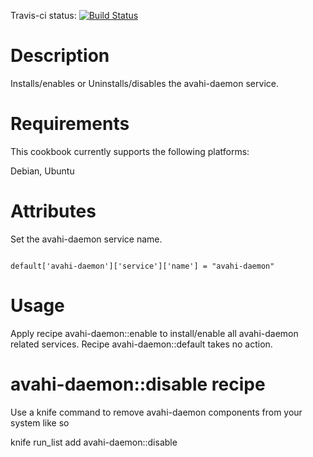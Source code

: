 

Travis-ci status: [![Build Status](https://secure.travis-ci.org/jackl0phty/opschef-cookbook-avahi-daemon.png?branch=master)](http://travis-ci.org/jackl0phty/opschef-opschef-cookbook-avahi-daemon) 

Description
===========

Installs/enables or Uninstalls/disables the avahi-daemon service.

Requirements
============

This cookbook currently supports the following platforms:

Debian, Ubuntu

Attributes
==========

Set the avahi-daemon service name.
<pre><code>
default['avahi-daemon']['service']['name'] = "avahi-daemon"
</pre></code>

Usage
=====

Apply recipe avahi-daemon::enable to install/enable all avahi-daemon related services.
Recipe avahi-daemon::default takes no action.

avahi-daemon::disable recipe
============================

Use a knife command to remove avahi-daemon components from your system like so

knife run_list add <node name> avahi-daemon::disable 
